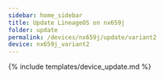 ```yaml
---
sidebar: home_sidebar
title: Update LineageOS on nx659j
folder: update
permalink: /devices/nx659j/update/variant2
device: nx659j_variant2
---
```

{% include templates/device_update.md %}
